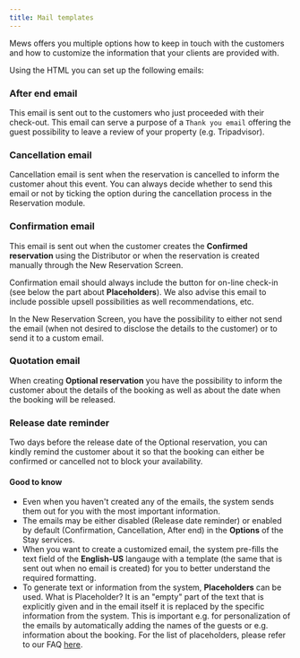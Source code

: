 ```yaml
---
title: Mail templates
---  
```


Mews offers you multiple options how to keep in touch with the customers and how to customize the information that your clients are provided with.

Using the HTML you can set up the following emails:

### After end email
This email is sent out to the customers who just proceeded with their check-out. This email can serve a purpose of a `Thank you email` offering the guest possibility to leave a review of your property (e.g. Tripadvisor).

### Cancellation email
Cancellation email is sent when the reservation is cancelled to inform the customer ahout this event. You can always decide whether to send this email or not by ticking the option during the cancellation process in the Reservation module.

### Confirmation email
This email is sent out when the customer creates the **Confirmed reservation** using the Distributor or when the reservation is created manually through the New Reservation Screen.

Confirmation email should always include the button for on-line check-in (see below the part about **Placeholders**). We also advise this email to include possible upsell possibilities as well recommendations, etc.

In the New Reservation Screen, you have the possibility to either not send the email (when not desired to disclose the details to the customer) or to send it to a custom email.

### Quotation email
When creating **Optional reservation** you have the possibility to inform the customer about the details of the booking as well as about the date when the booking will be released. 

### Release date reminder
Two days before the release date of the Optional reservation, you can kindly remind the customer about it so that the booking can either be confirmed or cancelled not to block your availability.

#### Good to know
- Even when you haven't created any of the emails, the system sends them out for you with the most important information.
- The emails may be either disabled (Release date reminder) or enabled by default (Confirmation, Cancellation, After end) in the **Options** of the Stay services.
- When you want to create a customized email, the system pre-fills the text field of the **English-US** langauge with a template (the same that is sent out when no email is created) for you to better understand the required formatting.
- To generate text or information from the system, **Placeholders** can be used. What is Placeholder? It is an "empty" part of the text that is explicitly given and in the email itself it is replaced by the specific information from the system.
This is important e.g. for personalization of the emails by automatically adding the names of the guests or e.g. information about the booking. For the list of placeholders, please refer to our FAQ [here](https://mews.desk.com/customer/portal/articles/2684330-placeholders-in-the-emails).
